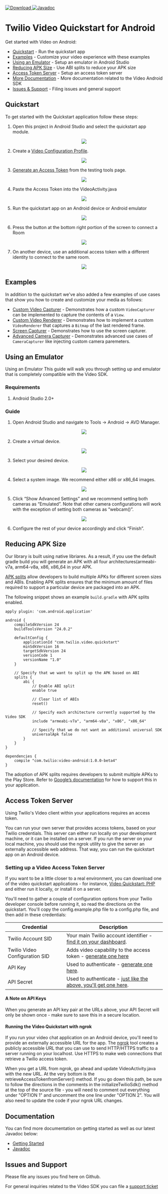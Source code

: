 [ ![Download](https://api.bintray.com/packages/twilio/releases/video-android/images/download.svg) ](https://bintray.com/twilio/releases/video-android/_latestVersion)
[![Javadoc](https://img.shields.io/badge/javadoc-OK-blue.svg)](https://media.twiliocdn.com/sdk/android/video/latest/docs/)

# Twilio Video Quickstart for Android

Get started with Video on Android:

- [Quickstart](#quickstart) - Run the quickstart app
- [Examples](#examples) - Customize your video experience with these examples
- [Using an Emulator](#usinganemulator) - Setup an emulator in Android Studio
- [Reducing APK Size](#reducingapksize) - Use ABI splits to reduce your APK size
- [Access Token Server](#accesstokenserver) - Setup an access token server
- [More Documentation](#documentation) - More documentation related to the Video Android SDK
- [Issues & Support](#issuesandsupport) - Filing issues and general support

## Quickstart

To get started with the Quickstart application follow these steps:

1. Open this project in Android Studio and select the quickstart app module.

<div style="text-align:center"><img src ="images/android_studio_quickstart.png"/></div>

2. Create a [Video Configuration Profile](https://www.twilio.com/user/account/video/profiles).

<div style="text-align:center"><img src ="https://github.com/adam-p/markdown-here/raw/master/src/common/images/icon48.png"/></div>

3. [Generate an Access Token](https://www.twilio.com/user/account/video/dev-tools/testing-tools) from the testing tools page.

<div style="text-align:center"><img src ="https://github.com/adam-p/markdown-here/raw/master/src/common/images/icon48.png"/></div>

4. Paste the Access Token into the VideoActivity.java

<div style="text-align:center"><img src ="https://github.com/adam-p/markdown-here/raw/master/src/common/images/icon48.png"/></div>

5. Run the quickstart app on an Android device or Android emulator

<div style="text-align:center"><img src ="https://github.com/adam-p/markdown-here/raw/master/src/common/images/icon48.png"/></div>

6. Press the button at the bottom right portion of the screen to connect a Room

<div style="text-align:center"><img src ="https://github.com/adam-p/markdown-here/raw/master/src/common/images/icon48.png"/></div>

7. On another device, use an additional access token with a different identity to connect to the same room. 

<div style="text-align:center"><img src ="https://github.com/adam-p/markdown-here/raw/master/src/common/images/icon48.png"/></div>

## Examples
In addition to the quickstart we've also added a few examples of use cases that show you how to create and customize your media as follows:

- [Custom Video Capturer](exampleCustomVideoCapturer) - Demonstrates how a custom `VideoCapturer` can be implemented to capture the contents of a `View`. 
- [Custom Video Renderer](exampleCustomVideoRenderer) - Demonstrates how to implement a custom `VideoRenderer` that captures a `Bitmap` of the last rendered frame.
- [Screen Capturer](exampleScreenCapturer) - Demonstrates how to use the screen capturer.
- [Advanced Camera Capturer](exampleAdvancedCameraCapturer) - Demonstrates advanced use cases of `CameraCapturer` like injecting custom camera paremeters.

## Using an Emulator

Using an Emulator
This guide will walk you through setting up and emulator that is completely compatible with the Video SDK.

### Requirements
1. Android Studio 2.0+

### Guide
1. Open Android Studio and navigate to Tools → Android → AVD Manager.

<div style="text-align:center"><img src ="https://d2mxuefqeaa7sj.cloudfront.net/s_4D3B6F9FA00F9A6C9D2A72CAD4C78EE4A1CFC43CE5AA8780E130D947132A33D1_1478636572471_Screen+Shot+2016-11-08+at+2.22.31+PM.png"/></div>

2. Create a virtual device.

<div style="text-align:center"><img src ="https://d2mxuefqeaa7sj.cloudfront.net/s_4D3B6F9FA00F9A6C9D2A72CAD4C78EE4A1CFC43CE5AA8780E130D947132A33D1_1478636611692_Screen+Shot+2016-11-08+at+2.23.09+PM.png"/></div>

3. Select your desired device.

<div style="text-align:center"><img src ="https://d2mxuefqeaa7sj.cloudfront.net/s_4D3B6F9FA00F9A6C9D2A72CAD4C78EE4A1CFC43CE5AA8780E130D947132A33D1_1478636689696_Screen+Shot+2016-11-08+at+2.24.07+PM.png"/></div>

4. Select a system image. We recommend either x86 or x86_64 images.

<div style="text-align:center"><img src ="https://d2mxuefqeaa7sj.cloudfront.net/s_4D3B6F9FA00F9A6C9D2A72CAD4C78EE4A1CFC43CE5AA8780E130D947132A33D1_1478636746747_Screen+Shot+2016-11-08+at+2.25.14+PM.png"/></div>

5. Click “Show Advanced Settings” and we recommend setting both cameras as “Emulated”. Note that other camera configurations will work with the exception of setting both cameras as “webcam()”.

<div style="text-align:center"><img src ="https://d2mxuefqeaa7sj.cloudfront.net/s_4D3B6F9FA00F9A6C9D2A72CAD4C78EE4A1CFC43CE5AA8780E130D947132A33D1_1478636889430_Screen+Shot+2016-11-08+at+2.27.58+PM.png"/></div>

6. Configure the rest of your device accordingly and click “Finish”.

## Reducing APK Size

Our library is built using native libriares. As a result, if you use the default gradle build you will generate an APK with all four architectures(armeabi-v7a, arm64-v8a, x86, x86_64 in your APK.

[APK splits](https://developer.android.com/studio/build/configure-apk-splits.html) allow developers to build multiple APKs for different screen sizes and ABIs. Enabling APK splits ensures that the minimum amount of files required to support a particular device are packaged into an APK.

The following snippet shows an example `build.gradle` with APK splits enabled.

    apply plugin: 'com.android.application'
    
    android {
        compileSdkVersion 24
        buildToolsVersion "24.0.2"
    
        defaultConfig {
            applicationId "com.twilio.video.quickstart"
            minSdkVersion 16
            targetSdkVersion 24
            versionCode 1
            versionName "1.0"
        }
    
        // Specify that we want to split up the APK based on ABI
        splits {
            abi {
                // Enable ABI split
                enable true
    
                // Clear list of ABIs
                reset()
    
                // Specify each architecture currently supported by the Video SDK
                include "armeabi-v7a", "arm64-v8a", "x86", "x86_64"
    
                // Specify that we do not want an additional universal SDK
                universalApk false
            }
        }
    }
    
    dependencies {
        compile "com.twilio:video-android:1.0.0-beta4"
    }

The adoption of APK splits requires developers to submit multiple APKs to the Play Store. Refer to [Google’s documentation](https://developer.android.com/google/play/publishing/multiple-apks.html) for how to support this in your application.

## Access Token Server

Using Twilio's Video client within your applications requires an access token. 

You can run your own server that provides access tokens, based on your Twilio credentials. This server can either run locally on your development machine, or it can be installed on a server. If you run the server on your local machine, you should use the ngrok utility to give the server an externally accessible web address. That way, you can run the quickstart app on an Android device.

### Setting up a Video Access Token Server

If you want to be a little closer to a real environment, you can download one of the video quickstart applications - for instance, [Video Quickstart: PHP](https://github.com/TwilioDevEd/video-quickstart-php) and either run it locally, or install it on a server.

You'll need to gather a couple of configuration options from your Twilio developer console before running it, so read the directions on the quickstart. You'll copy the config.example.php file to a config.php file, and then add in these credentials:
 
Credential | Description
---------- | -----------
Twilio Account SID | Your main Twilio account identifier - [find it on your dashboard](https://www.twilio.com/user/account/video).
Twilio Video Configuration SID | Adds video capability to the access token - [generate one here](https://www.twilio.com/user/account/video/profiles)
API Key | Used to authenticate - [generate one here](https://www.twilio.com/user/account/messaging/dev-tools/api-keys).
API Secret | Used to authenticate - [just like the above, you'll get one here](https://www.twilio.com/user/account/messaging/dev-tools/api-keys).

#### A Note on API Keys

When you generate an API key pair at the URLs above, your API Secret will only
be shown once - make sure to save this in a secure location.

#### Running the Video Quickstart with ngrok

If you run your video chat application on an Android device, you'll need to provide an externally accessible URL for the app. The [ngrok](https://ngrok.com/) tool creates a publicly accessible URL that you can use to send HTTP/HTTPS traffic to a server running on your localhost. Use HTTPS to make web connections that retrieve a Twilio access token.

When you get a URL from ngrok, go ahead and update VideoActivity.java with the new URL. At the very bottom is the retrieveAccessTokenfromServer() method.  If you go down this path, be sure to follow the directions in the comments in the initializeTwilioSdk() method at the top of the source file - you will need to comment out everything under "OPTION 1" and uncomment the one line under "OPTION 2". You will also need to update the code if your ngrok URL changes.

## Documentation

You can find more documentation on getting started as well as our latest Javadoc below:

* [Getting Started](https://www.twilio.com/docs/api/video/getting-started)
* [Javadoc](https://media.twiliocdn.com/sdk/android/video/latest/docs/)

## Issues and Support

Please file any issues you find here on Github.

For general inquiries related to the Video SDK you can file a [support ticket](https://support.twilio.com/hc/en-us/requests/new)
